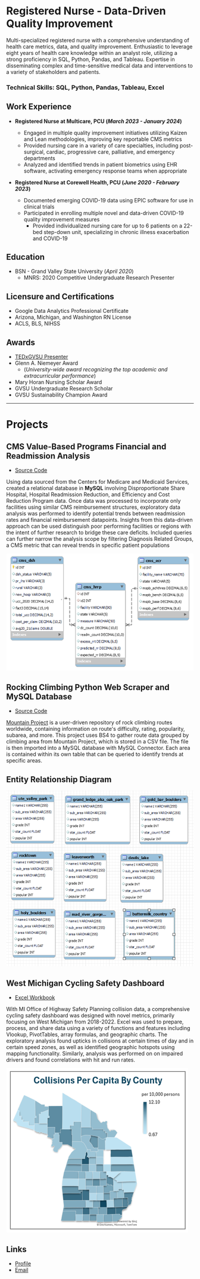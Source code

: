 # Registered Nurse - Data-Driven Quality Improvement
Multi-specialized registered nurse with a comprehensive understanding of health care metrics, data, and quality improvement. Enthusiastic to leverage eight years of health care knowledge within an analyst role, utilizing a strong proficiency in SQL, Python, Pandas, and Tableau. Expertise in disseminating complex and time-sensitive medical data and interventions to a variety of stakeholders and patients.

###     Technical Skills: SQL, Python, Pandas, Tableau, Excel

## Work Experience
- **Registered Nurse at Multicare, PCU (_March 2023 - January 2024_)**
  - Engaged in multiple quality improvement initiatives utilizing Kaizen and Lean methodologies, improving key reportable CMS metrics
  -	Provided nursing care in a variety of care specialties, including post-surgical, cardiac, progressive care, palliative, and emergency departments
  -	Analyzed and identified trends in patient biometrics using EHR software, activating emergency response teams when appropriate

- **Registered Nurse at Corewell Health, PCU (_June 2020 - February 2023_)**  
  -	Documented emerging COVID-19 data using EPIC software for use in clinical trials
  - Participated in enrolling multiple novel and data-driven COVID-19 quality improvement measures
	- Provided individualized nursing care for up to 6 patients on a 22-bed step-down unit, specializing in chronic illness exacerbation and COVID-19
 
## Education
- BSN - Grand Valley State University (_April 2020_)  
  - MNRS: 2020 Competitive Undergraduate Research Presenter

## Licensure and Certifications
- Google Data Analytics Professional Certificate
- Arizona, Michigan, and Washington RN License
- ACLS, BLS, NIHSS

## Awards
- [TEDxGVSU Presenter](https://www.youtube.com/watch?v=zpAMpxGJCoc)
- Glenn A. Niemeyer Award
  - (_University-wide award recognizing the top academic and extracurricular performance_)
- Mary Horan Nursing Scholar Award
- GVSU Undergraduate Research Scholar
- GVSU Sustainability Champion Award

---

# Projects
## CMS Value-Based Programs Financial and Readmission Analysis
- [Source Code](https://github.com/Smittyxc/MattSmith1652/tree/a609b8667328966680cbe7f1274c1412762fb8a7/cms_vbi)

Using data sourced from the Centers for Medicare and Medicaid Services, created a relational database in **MySQL** involving Disproportionate Share Hospital, Hospital Readmission Reduction, and Efficiency and Cost Reduction Program data. Once data was processed to incorporate only facilities using similar CMS reimbursement structures, exploratory data analysis was performed to identify potential trends between readmission rates and financial reimbursement datapoints. Insights from this data-driven approach can be used distinguish poor performing facilities or regions with the intent of further research to bridge these care deficits. Included queries can further narrow the analysis scope by filtering Diagnosis Related Groups, a CMS metric that can reveal trends in specific patient populations

![EER](/assets/cms_eer.png)

## Rocking Climbing Python Web Scraper and MySQL Database
- [Source Code](https://github.com/Smittyxc/MattSmith1652/tree/main/Projects/rock_climbing_db)

[Mountain Project](https://www.mountainproject.com/) is a user-driven repository of rock climbing routes worldwide, containing information on route's difficulty, rating, popularity, subarea, and more. This project uses BS4 to gather route data grouped by climbing area from Mountain Project, which is stored in a CSV file. The file is then imported into a MySQL database with MySQL Connector. Each area is contained within its own table that can be queried to identify trends at specific areas.

## Entity Relationship Diagram
![eer](/assets/climbing_eer.png)

## West Michigan Cycling Safety Dashboard
- [Excel Workbook](https://github.com/Smittyxc/MattSmith1652/tree/a609b8667328966680cbe7f1274c1412762fb8a7/cycling_safety)

With MI Office of Highway Safety Planning collision data, a comprehensive cycling safety dashboard was designed with novel metrics, primarily focusing on West Michigan from 2018-2022. Excel was used to prepare, process, and share data using a variety of functions and features including Vlookup, PivotTables, array formulas, and geographic charts. The exploratory analysis found upticks in collisions at certain times of day and in certain speed zones, as well as identified geographic hotspots using mapping functionality. Similarly, analysis was performed on on impaired drivers and found correlations with hit and run rates. 

![Bike Study](/assets/bike1.png)

## Links
- [Profile](https://github.com/smittyxc)
- [Email](mailto:mattsmith1652@gmail.com?subject=Hi% "Hi!")
